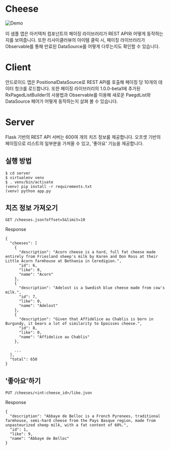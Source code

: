 # Cheese 
![Demo](https://raw.githubusercontent.com/jungilhan/cheese-aac-paging-sample/master/demo.gif)

이 샘플 앱은 아키텍처 컴포넌트의 페이징 라이브러리가 REST API와 어떻게 동작하는지를 보여줍니다. 또한 리사이클러뷰의 아이템 클릭 시, 페이징 라이브러리가 Observable<PagedList>를 통해 만료된 DataSource를 어떻게 다루는지도 확인할 수 있습니다.

# Client
안드로이드 앱은 PositionalDataSource로 REST API를 호출해 페이징 당 10개의 데이터 청크를 로드합니다. 또한 페이징 라이브러리의 1.0.0-beta1에 추가된 RxPagedListBuilder의 사용법과 Observable<PagedList>를 이용해 새로운 PaegdList와 DataSource 페어가 어떻게 동작하는지 살펴 볼 수 있습니다. 

# Server
Flask 기반의 REST API 서버는 600여 개의 치즈 정보를 제공합니다. 오프셋 기반의 페이징으로 리스트의 일부분을 가져올 수 있고, '좋아요' 기능을 제공합니다. 

## 실행 방법
```
$ cd server
$ virtualenv venv
$ . venv/bin/activate
(venv) pip install -r requirements.txt
(venv) python app.py
```

## 치즈 정보 가져오기
```GET /cheeses.json?offset=5&limit=10```

Response
```
{
  "cheeses": [
    {
      "description": "Acorn cheese is a hard, full fat cheese made entirely from Friesland sheep's milk by Karen and Don Ross at their Little Acorn farmhouse at Bethania in Ceredigion.",
      "id": 6,
      "like": 0,
      "name": "Acorn"
    },
    {
      "description": "Adelost is a Swedish blue cheese made from cow's milk.",
      "id": 7,
      "like": 0,
      "name": "Adelost"
    },
    {
      "description": "Given that Affidélice au Chablis is born in Burgundy, it bears a lot of similarity to Epoisses cheese.",
      "id": 8,
      "like": 0,
      "name": "Affidelice au Chablis"
    },

    ...
  ],
  "total": 650	
}
```

## '좋아요'하기
```PUT /cheeses/<int:cheese_id>/like.json```

Response
```
{
  "description": "Abbaye de Belloc is a French Pyrenees, traditional farmhouse, semi-hard cheese from the Pays Basque region, made from unpasteurized sheep milk, with a fat content of 60%.",
  "id": 1,
  "like": 9,
  "name": "Abbaye de Belloc"
}
```

